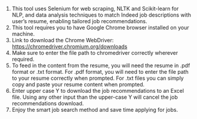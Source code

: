 1.	This tool uses Selenium for web scraping, NLTK and Scikit-learn for NLP, and data analysis techniques to match Indeed job descriptions with user’s resume, enabling tailored job recommendations.
2.	This tool requires you to have Google Chrome browser installed on your machine.
3.	Link to download the Chrome WebDriver: https://chromedriver.chromium.org/downloads
4.	Make sure to enter the file path to chromedriver correctly wherever required.
5.	To feed in the content from the resume, you will need the resume in .pdf format or .txt format. For .pdf format, you will need to enter the file path to your resume correctly when prompted. For .txt files you can simply copy and paste your resume content when prompted.
6.	Enter upper case Y to download the job recommendations to an Excel file. Using any other input than the upper-case Y will cancel the job recommendations download.
7.	Enjoy the smart job search method and save time applying for jobs.

